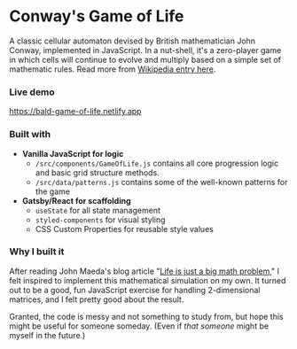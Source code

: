 # Conway's Game of Life

A classic cellular automaton devised by British mathematician John Conway, implemented in JavaScript. In a nut-shell, it's a zero-player game in which cells will continue to evolve and multiply based on a simple set of mathematic rules. Read more from [Wikipedia entry here](https://en.wikipedia.org/wiki/Conway%27s_Game_of_Life).

### Live demo

https://bald-game-of-life.netlify.app

### Built with

- **Vanilla JavaScript for logic**
  - `/src/components/GameOfLife.js` contains all core progression logic and basic grid structure methods.
  - `/src/data/patterns.js` contains some of the well-known patterns for the game
- **Gatsby/React for scaffolding**
  - `useState` for all state management
  - `styled-components` for visual styling
  - CSS Custom Properties for reusable style values

### Why I built it

After reading John Maeda's blog article "[Life is just a big math problem](https://johnmaeda.medium.com/life-is-just-a-big-math-problem-7c4d823e088f)," I felt inspired to implement this mathematical simulation on my own. It turned out to be a good, fun JavaScript exercise for handling 2-dimensional matrices, and I felt pretty good about the result.

Granted, the code is messy and not something to study from, but hope this might be useful for someone someday. (Even if _that someone_ might be myself in the future.)
